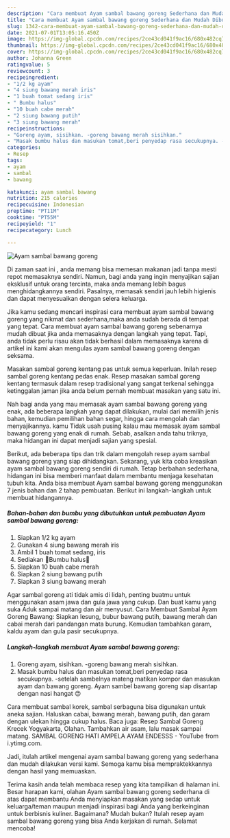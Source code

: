 ```yaml
---
description: "Cara membuat Ayam sambal bawang goreng Sederhana dan Mudah Dibuat"
title: "Cara membuat Ayam sambal bawang goreng Sederhana dan Mudah Dibuat"
slug: 1342-cara-membuat-ayam-sambal-bawang-goreng-sederhana-dan-mudah-dibuat
date: 2021-07-01T13:05:16.450Z
image: https://img-global.cpcdn.com/recipes/2ce43cd041f9ac16/680x482cq70/ayam-sambal-bawang-goreng-foto-resep-utama.jpg
thumbnail: https://img-global.cpcdn.com/recipes/2ce43cd041f9ac16/680x482cq70/ayam-sambal-bawang-goreng-foto-resep-utama.jpg
cover: https://img-global.cpcdn.com/recipes/2ce43cd041f9ac16/680x482cq70/ayam-sambal-bawang-goreng-foto-resep-utama.jpg
author: Johanna Green
ratingvalue: 5
reviewcount: 3
recipeingredient:
- "1/2 kg ayam"
- "4 siung bawang merah iris"
- "1 buah tomat sedang iris"
- " Bumbu halus"
- "10 buah cabe merah"
- "2 siung bawang putih"
- "3 siung bawang merah"
recipeinstructions:
- "Goreng ayam, sisihkan. -goreng bawang merah sisihkan."
- "Masak bumbu halus dan masukan tomat,beri penyedap rasa secukupnya. -setelah sambelnya mateng matikan kompor dan masukan ayam dan bawang goreng. Ayam sambel bawang goreng siap disantap dengan nasi hangat 😍"
categories:
- Resep
tags:
- ayam
- sambal
- bawang

katakunci: ayam sambal bawang 
nutrition: 215 calories
recipecuisine: Indonesian
preptime: "PT11M"
cooktime: "PT55M"
recipeyield: "1"
recipecategory: Lunch

---
```



![Ayam sambal bawang goreng](https://img-global.cpcdn.com/recipes/2ce43cd041f9ac16/680x482cq70/ayam-sambal-bawang-goreng-foto-resep-utama.jpg)

Di zaman  saat ini , anda memang bisa memesan makanan jadi tanpa mesti repot memasaknya sendiri. Namun, bagi anda yang ingin menyajikan sajian eksklusif untuk orang tercinta, maka anda memang lebih bagus menghidangkannya sendiri. Pasalnya, memasak sendiri jauh lebih higienis dan dapat menyesuaikan dengan selera keluarga.

Jika kamu sedang mencari inspirasi cara membuat ayam sambal bawang goreng yang nikmat dan sederhana,maka anda sudah berada di tempat yang tepat. Cara membuat ayam sambal bawang goreng  sebenarnya mudah dibuat jika anda memasaknya dengan langkah yang tepat. Tapi, anda tidak perlu risau akan tidak berhasil dalam memasaknya 
karena di artikel ini kami akan mengulas ayam sambal bawang goreng dengan seksama.  

Masakan sambal goreng kentang pas untuk semua keperluan. Inilah resep sambal goreng kentang pedas enak. Resep masakan sambal goreng kentang termasuk dalam resep tradisional yang sangat terkenal sehingga ketinggalan jaman jika anda belum pernah membuat masakan yang satu ini.

Nah bagi anda yang mau memasak ayam sambal bawang goreng yang enak, ada beberapa langkah yang dapat dilakukan, mulai dari memilih jenis bahan, kemudian pemilihan bahan segar, hingga cara mengolah dan menyajikannya. kamu Tidak usah pusing kalau mau memasak ayam sambal bawang goreng yang enak di rumah. Sebab, asalkan anda  tahu triknya, maka hidangan ini dapat menjadi sajian yang spesial.

Berikut, ada beberapa tips dan trik dalam mengolah resep ayam sambal bawang goreng yang siap dihidangkan. Sekarang, yuk kita coba kreasikan ayam sambal bawang goreng sendiri di rumah. Tetap berbahan sederhana, hidangan ini bisa memberi manfaat dalam membantu menjaga kesehatan tubuh kita. Anda bisa membuat Ayam sambal bawang goreng menggunakan 7 jenis bahan dan 2 tahap pembuatan. Berikut ini langkah-langkah untuk membuat hidangannya.

<!--inarticleads1-->

##### Bahan-bahan dan bumbu yang dibutuhkan untuk pembuatan Ayam sambal bawang goreng:

1. Siapkan 1/2 kg ayam
1. Gunakan 4 siung bawang merah iris
1. Ambil 1 buah tomat sedang, iris
1. Sediakan  🌸Bumbu halus🌸
1. Siapkan 10 buah cabe merah
1. Siapkan 2 siung bawang putih
1. Siapkan 3 siung bawang merah


Agar sambal goreng ati tidak amis di lidah, penting buatmu untuk menggunakan asam jawa dan gula jawa yang cukup. Dan buat kamu yang suka Aduk sampai matang dan air menyusut. Cara Membuat Sambal Ayam Goreng Bawang: Siapkan lesung, bubur bawang putih, bawang merah dan cabai merah dari pandangan mata burung. Kemudian tambahkan garam, kaldu ayam dan gula pasir secukupnya. 

<!--inarticleads2-->

##### Langkah-langkah membuat Ayam sambal bawang goreng:

1. Goreng ayam, sisihkan. -goreng bawang merah sisihkan.
1. Masak bumbu halus dan masukan tomat,beri penyedap rasa secukupnya. -setelah sambelnya mateng matikan kompor dan masukan ayam dan bawang goreng. Ayam sambel bawang goreng siap disantap dengan nasi hangat 😍


Cara membuat sambal korek, sambal serbaguna bisa digunakan untuk aneka sajian. Haluskan cabai, bawang merah, bawang putih, dan garam dengan ulekan hingga cukup halus. Baca juga: Resep Sambal Goreng Krecek Yogyakarta, Olahan. Tambahkan air asam, lalu masak sampai matang. SAMBAL GORENG HATI AMPELA AYAM ENDESSS - YouTube from i.ytimg.com. 

Jadi, itulah artikel mengenai  ayam sambal bawang goreng  yang sederhana dan mudah dilakukan versi kami. Semoga kamu bisa mempraktekkannya dengan hasil yang memuaskan. 

Terima kasih anda telah membaca resep yang kita tampilkan di halaman ini. Besar harapan kami, olahan  Ayam sambal bawang goreng sederhana di atas dapat membantu Anda menyiapkan masakan yang sedap untuk keluarga/teman maupun menjadi inspirasi bagi Anda yang berkeinginan untuk berbisnis kuliner. Bagaimana? Mudah bukan? Itulah resep ayam sambal bawang goreng yang bisa Anda kerjakan di rumah. Selamat mencoba!

